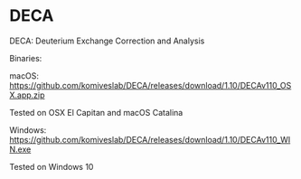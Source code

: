 # DECA
DECA: Deuterium Exchange Correction and Analysis

Binaries: 

macOS: https://github.com/komiveslab/DECA/releases/download/1.10/DECAv110_OSX.app.zip
  
Tested on OSX El Capitan and macOS Catalina

Windows: https://github.com/komiveslab/DECA/releases/download/1.10/DECAv110_WIN.exe

Tested on Windows 10
